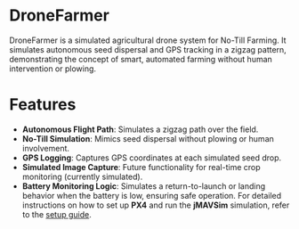 # DroneFarmer
DroneFarmer is a simulated agricultural drone system for No-Till Farming. It simulates autonomous seed dispersal and GPS tracking in a zigzag pattern, demonstrating the concept of smart, automated farming without human intervention or plowing.

# Features

- **Autonomous Flight Path**: Simulates a zigzag path over the field.
- **No-Till Simulation**: Mimics seed dispersal without plowing or human involvement.
- **GPS Logging**: Captures GPS coordinates at each simulated seed drop.
- **Simulated Image Capture**: Future functionality for real-time crop monitoring (currently simulated).
- **Battery Monitoring Logic**: Simulates a return-to-launch or landing behavior when the battery is low, ensuring safe operation.
For detailed instructions on how to set up **PX4** and run the **jMAVSim** simulation, refer to the
 [setup guide](https://gist.github.com/asnb0/31527f37c84ecd09002f63a51ce4464f).

